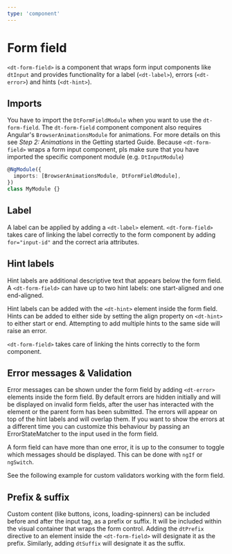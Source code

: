 ```yaml
---
type: 'component'
---
```


# Form field

`<dt-form-field>` is a component that wraps form input components like `dtInput`
and provides functionality for a label (`<dt-label>`), errors (`<dt-error>`) and
hints (`<dt-hint>`).

## Imports

You have to import the `DtFormFieldModule` when you want to use the
`dt-form-field`. The `dt-form-field` component component also requires Angular's
`BrowserAnimationsModule` for animations. For more details on this see _Step 2:
Animations_ in the Getting started Guide. Because `<dt-form-field>` wraps a form
input component, pls make sure that you have imported the specific component
module (e.g. `DtInputModule`)

```typescript
@NgModule({
  imports: [BrowserAnimationsModule, DtFormFieldModule],
})
class MyModule {}
```

## Label

A label can be applied by adding a `<dt-label>` element. `<dt-form-field>` takes
care of linking the label correctly to the form component by adding
`for="input-id"` and the correct aria attributes.

<docs-source-example example="FormFieldDefaultExample"></docs-source-example>

## Hint labels

Hint labels are additional descriptive text that appears below the form field. A
`<dt-form-field>` can have up to two hint labels: one start-aligned and one
end-aligned.

Hint labels can be added with the `<dt-hint>` element inside the form field.
Hints can be added to either side by setting the align property on `<dt-hint>`
to either start or end. Attempting to add multiple hints to the same side will
raise an error.

`<dt-form-field>` takes care of linking the hints correctly to the form
component.

<docs-source-example example="FormFieldHintExample"></docs-source-example>

## Error messages & Validation

Error messages can be shown under the form field by adding `<dt-error>` elements
inside the form field. By default errors are hidden initially and will be
displayed on invalid form fields, after the user has interacted with the element
or the parent form has been submitted. The errors will appear on top of the hint
labels and will overlap them. If you want to show the errors at a different time
you can customize this behaviour by passing an ErrorStateMatcher to the input
used in the form field.

A form field can have more than one error, it is up to the consumer to toggle
which messages should be displayed. This can be done with `ngIf` or `ngSwitch`.

<docs-source-example example="FormFieldErrorExample"></docs-source-example>

See the following example for custom validators working with the form field.

<docs-source-example example="FormFieldErrorCustomValidatorExample"></docs-source-example>

## Prefix & suffix

Custom content (like buttons, icons, loading-spinners) can be included before
and after the input tag, as a prefix or suffix. It will be included within the
visual container that wraps the form control. Adding the `dtPrefix` directive to
an element inside the `<dt-form-field>` will designate it as the prefix.
Similarly, adding `dtSuffix` will designate it as the suffix.

<docs-source-example example="FormFieldPrefixSuffixExample"></docs-source-example>
